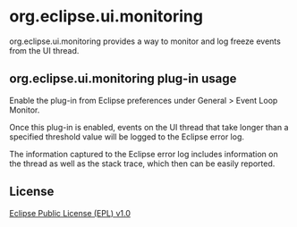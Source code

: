 org.eclipse.ui.monitoring
=========================

org.eclipse.ui.monitoring provides a way to monitor and log freeze events from the UI thread.

org.eclipse.ui.monitoring plug-in usage
---------------------------------------

Enable the plug-in from Eclipse preferences under General > Event Loop Monitor.

Once this plug-in is enabled, events on the UI thread that take longer than a specified threshold value will be logged to the Eclipse error log.

The information captured to the Eclipse error log includes information on the thread as well as the stack trace, which then can be easily reported.

License
-------

[Eclipse Public License (EPL) v1.0][2]

[1]: http://wiki.eclipse.org/Platform_UI
[2]: http://wiki.eclipse.org/EPL
